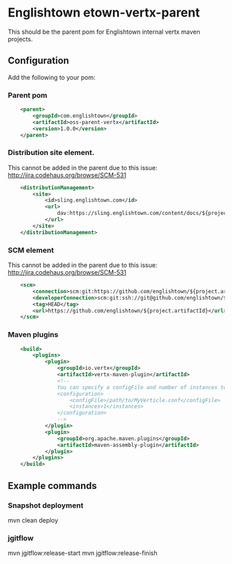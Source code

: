 # Englishtown etown-vertx-parent
This should be the parent pom for Englishtown internal vertx maven projects.


## Configuration
Add the following to your pom:

### Parent pom

```xml
    <parent>
        <groupId>com.englishtown</groupId>
        <artifactId>oss-parent-vertx</artifactId>
        <version>1.0.0</version>
    </parent>
```

### Distribution site element.

This cannot be added in the parent due to this issue: http://jira.codehaus.org/browse/SCM-531

```xml
    <distributionManagement>
        <site>
            <id>sling.englishtown.com</id>
            <url>
                dav:https://sling.englishtown.com/content/docs/${project.groupId}/${project.artifactId}/${project.version}
            </url>
        </site>
    </distributionManagement>
```

### SCM element

This cannot be added in the parent due to this issue: http://jira.codehaus.org/browse/SCM-531


```xml
    <scm>
        <connection>scm:git:https://github.com/englishtown/${project.artifactId}.git</connection>
        <developerConnection>scm:git:ssh://git@github.com/englishtown/${project.artifactId}.git</developerConnection>
        <tag>HEAD</tag>
        <url>https://github.com/englishtown/${project.artifactId}</url>
    </scm>
```

### Maven plugins

```xml
    <build>
        <plugins>
            <plugin>
                <groupId>io.vertx</groupId>
                <artifactId>vertx-maven-plugin</artifactId>
                <!--
                You can specify a configFile and number of instances to run for the runMod task here if you want
                <configuration>
                    <configFile>/path/to/MyVerticle.conf</configFile>
                    <instances>1</instances>
                </configuration>
                -->
            </plugin>
            <plugin>
                <groupId>org.apache.maven.plugins</groupId>
                <artifactId>maven-assembly-plugin</artifactId>
            </plugin>
        </plugins>
    </build>
```


## Example commands

### Snapshot deployment
mvn clean deploy

### jgitflow
mvn jgitflow:release-start
mvn jgitflow:release-finish